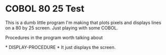 # COBOL 80 25 Test
<p> This is a dumb little program I'm making that plots pixels and displays lines on a 80 by 25 screen. Just playing with some COBOL.</p>

<p> Procedures in the program worth talking about</p>
* DISPLAY-PROCEDURE
	* It just displays the screen.